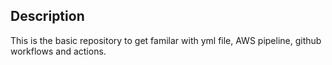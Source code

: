 
## Description

This is the basic repository to get familar with yml file, AWS pipeline, github workflows and actions.
